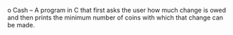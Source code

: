 o	Cash – A program in C that first asks the user how much change is owed and then prints the minimum number of coins with which that change can be made.
